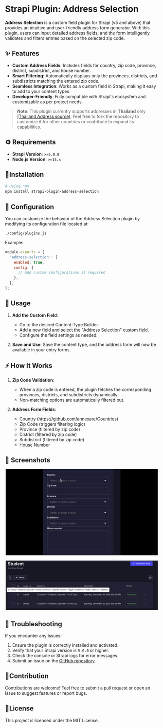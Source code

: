 # Strapi Plugin: Address Selection

**Address Selection** is a custom field plugin for Strapi (v5 and above) that provides an intuitive and user-friendly address form generator. With this plugin, users can input detailed address fields, and the form intelligently validates and filters entries based on the selected zip code.

## ✨ Features

- **Custom Address Fields**: Includes fields for country, zip code, province, district, subdistrict, and house number.
- **Smart Filtering**: Automatically displays only the provinces, districts, and subdistricts matching the entered zip code.
- **Seamless Integration**: Works as a custom field in Strapi, making it easy to add to your content types.
- **Developer-Friendly**: Fully compatible with Strapi's ecosystem and customizable as per project needs.

> **Note**: This plugin currently supports addresses in **Thailand** only [(Thailand Address source)](https://github.com/Cerberus/Thailand-Address). Feel free to fork the repository to customize it for other countries or contribute to expand its capabilities.

## ⚙️ Requirements

- **Strapi Version**: `>=5.0.0`
- **Node.js Version**: `>=14.x`

## 🔧Installation

```bash
# Using npm
npm install strapi-plugin-address-selection
```

## 🧩 Configuration

You can customize the behavior of the Address Selection plugin by modifying its configuration file located at:

```
./config/plugins.js
```

Example:

```javascript
module.exports = {
  'address-selection': {
    enabled: true,
    config: {
      // Add custom configurations if required
    },
  },
};
```

## 📮 Usage

1. **Add the Custom Field**:

   - Go to the desired Content-Type Builder.
   - Add a new field and select the "Address Selection" custom field.
   - Configure the field settings as needed.

2. **Save and Use**: Save the content type, and the address form will now be available in your entry forms.

## ⚡️ How It Works

1. **Zip Code Validation**:

   - When a zip code is entered, the plugin fetches the corresponding provinces, districts, and subdistricts dynamically.
   - Non-matching options are automatically filtered out.

2. **Address Form Fields**:
   - Country (https://github.com/annexare/Countries)
   - Zip Code (triggers filtering logic)
   - Province (filtered by zip code)
   - District (filtered by zip code)
   - Subdistrict (filtered by zip code)
   - House Number

## 📸 Screenshots

<p align="center">
    <img src="./docs/example.gif" alt="UI" width="500" />
</p>
<p align="center">
    <img src="./docs/content-type.png" alt="UI" width="500" />
</p>

## 🧨 Troubleshooting

If you encounter any issues:

1. Ensure the plugin is correctly installed and activated.
2. Verify that your Strapi version is `5.0.0` or higher.
3. Check the console or Strapi logs for error messages.
4. Submit an issue on the [GitHub repository](https://github.com/telio-s/strapi-plugin-address-selection/issues).

## 🚀Contribution

Contributions are welcome! Feel free to submit a pull request or open an issue to suggest features or report bugs.

## 🔖License

This project is licensed under the MIT License.
